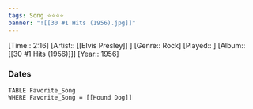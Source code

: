 ```yaml
---
tags: Song ⭐⭐⭐⭐ 
banner: "![[30 #1 Hits (1956).jpg]]"
---
```

[Time:: 2:16]
[Artist:: [[Elvis Presley]] ]
[Genre:: Rock]
[Played:: ]
[Album:: [[30 #1 Hits (1956)]]]
[Year:: 1956]
### Dates
````dataview
TABLE Favorite_Song
WHERE Favorite_Song = [[Hound Dog]]
````